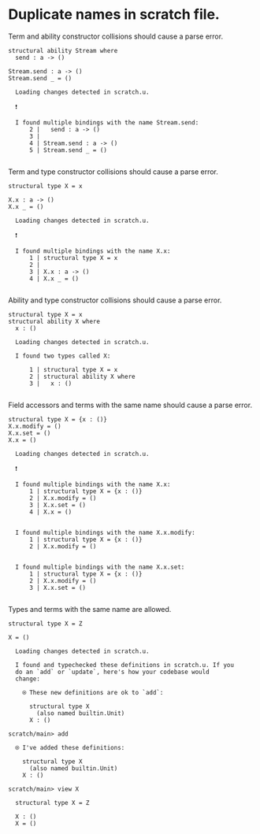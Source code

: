 # Duplicate names in scratch file.

Term and ability constructor collisions should cause a parse error.

``` unison
structural ability Stream where
  send : a -> ()

Stream.send : a -> ()
Stream.send _ = ()
```

``` ucm
  Loading changes detected in scratch.u.

  ❗️
  
  I found multiple bindings with the name Stream.send:
      2 |   send : a -> ()
      3 | 
      4 | Stream.send : a -> ()
      5 | Stream.send _ = ()
  

```

Term and type constructor collisions should cause a parse error.

``` unison
structural type X = x

X.x : a -> ()
X.x _ = ()
```

``` ucm
  Loading changes detected in scratch.u.

  ❗️
  
  I found multiple bindings with the name X.x:
      1 | structural type X = x
      2 | 
      3 | X.x : a -> ()
      4 | X.x _ = ()
  

```

Ability and type constructor collisions should cause a parse error.

``` unison
structural type X = x
structural ability X where
  x : ()
```

``` ucm
  Loading changes detected in scratch.u.

  I found two types called X:
  
      1 | structural type X = x
      2 | structural ability X where
      3 |   x : ()
  

```

Field accessors and terms with the same name should cause a parse error.

``` unison
structural type X = {x : ()}
X.x.modify = ()
X.x.set = ()
X.x = ()
```

``` ucm
  Loading changes detected in scratch.u.

  ❗️
  
  I found multiple bindings with the name X.x:
      1 | structural type X = {x : ()}
      2 | X.x.modify = ()
      3 | X.x.set = ()
      4 | X.x = ()
  
  
  I found multiple bindings with the name X.x.modify:
      1 | structural type X = {x : ()}
      2 | X.x.modify = ()
  
  
  I found multiple bindings with the name X.x.set:
      1 | structural type X = {x : ()}
      2 | X.x.modify = ()
      3 | X.x.set = ()
  

```

Types and terms with the same name are allowed.

``` unison
structural type X = Z

X = ()
```

``` ucm
  Loading changes detected in scratch.u.

  I found and typechecked these definitions in scratch.u. If you
  do an `add` or `update`, here's how your codebase would
  change:
  
    ⍟ These new definitions are ok to `add`:
    
      structural type X
        (also named builtin.Unit)
      X : ()

```

``` ucm
scratch/main> add

  ⍟ I've added these definitions:
  
    structural type X
      (also named builtin.Unit)
    X : ()

scratch/main> view X

  structural type X = Z
  
  X : ()
  X = ()

```
